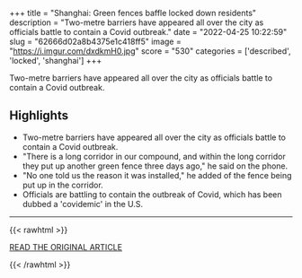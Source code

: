 +++
title = "Shanghai: Green fences baffle locked down residents"
description = "Two-metre barriers have appeared all over the city as officials battle to contain a Covid outbreak."
date = "2022-04-25 10:22:59"
slug = "62666d02a8b4375e1c418ff5"
image = "https://i.imgur.com/dxdkmH0.jpg"
score = "530"
categories = ['described', 'locked', 'shanghai']
+++

Two-metre barriers have appeared all over the city as officials battle to contain a Covid outbreak.

## Highlights

- Two-metre barriers have appeared all over the city as officials battle to contain a Covid outbreak.
- "There is a long corridor in our compound, and within the long corridor they put up another green fence three days ago," he said on the phone.
- "No one told us the reason it was installed," he added of the fence being put up in the corridor.
- Officials are battling to contain the outbreak of Covid, which has been dubbed a 'covidemic' in the U.S.

---

{{< rawhtml >}}
  <p class="article-category">
    <a target="_blank" href="https://www.bbc.com/news/world-asia-61209761">READ THE ORIGINAL ARTICLE</a>
  </p>
{{< /rawhtml >}}

